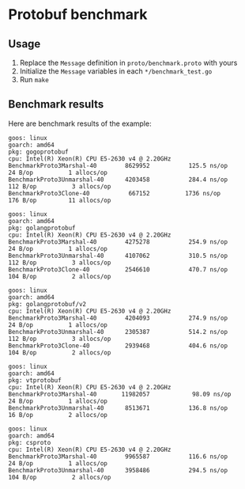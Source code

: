 # Protobuf benchmark

## Usage

1. Replace the `Message` definition in `proto/benchmark.proto` with yours
2. Initialize the `Message` variables in each `*/benchmark_test.go`
3. Run `make`

## Benchmark results

Here are benchmark results of the example:

```
goos: linux
goarch: amd64
pkg: gogoprotobuf
cpu: Intel(R) Xeon(R) CPU E5-2630 v4 @ 2.20GHz
BenchmarkProto3Marshal-40      	 8629952	       125.5 ns/op	      24 B/op	       1 allocs/op
BenchmarkProto3Unmarshal-40    	 4203458	       284.4 ns/op	     112 B/op	       3 allocs/op
BenchmarkProto3Clone-40        	  667152	      1736 ns/op	     176 B/op	      11 allocs/op
```

```
goos: linux
goarch: amd64
pkg: golangprotobuf
cpu: Intel(R) Xeon(R) CPU E5-2630 v4 @ 2.20GHz
BenchmarkProto3Marshal-40      	 4275278	       254.9 ns/op	      24 B/op	       1 allocs/op
BenchmarkProto3Unmarshal-40    	 4107062	       310.5 ns/op	     112 B/op	       3 allocs/op
BenchmarkProto3Clone-40        	 2546610	       470.7 ns/op	     104 B/op	       2 allocs/op
```

```
goos: linux
goarch: amd64
pkg: golangprotobuf/v2
cpu: Intel(R) Xeon(R) CPU E5-2630 v4 @ 2.20GHz
BenchmarkProto3Marshal-40      	 4204093	       274.9 ns/op	      24 B/op	       1 allocs/op
BenchmarkProto3Unmarshal-40    	 2305387	       514.2 ns/op	     112 B/op	       3 allocs/op
BenchmarkProto3Clone-40        	 2939468	       404.6 ns/op	     104 B/op	       2 allocs/op
```

```
goos: linux
goarch: amd64
pkg: vtprotobuf
cpu: Intel(R) Xeon(R) CPU E5-2630 v4 @ 2.20GHz
BenchmarkProto3Marshal-40      	11982057	        98.09 ns/op	      24 B/op	       1 allocs/op
BenchmarkProto3Unmarshal-40    	 8513671	       136.8 ns/op	      16 B/op	       2 allocs/op
```

```
goos: linux
goarch: amd64
pkg: csproto
cpu: Intel(R) Xeon(R) CPU E5-2630 v4 @ 2.20GHz
BenchmarkProto3Marshal-40      	 9965587	       116.6 ns/op	      24 B/op	       1 allocs/op
BenchmarkProto3Unmarshal-40    	 3958486	       294.5 ns/op	     104 B/op	       2 allocs/op
```